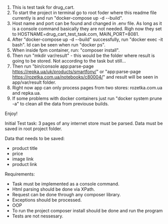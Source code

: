 1. This is test task for drug_cart.
2. To start the project in terminal go to root foder where this readme file currently is and run "docker-compose up -d --build".
3. Host name and port can be found and changed in .env file. As long as it is a console command basically they are not needed. Righ now they set to HOSTNAME=drug_cart_test_task.com, MAIN_PORT=8081.
4. After "docker-compose up -d --build" successfully, run "docker exec -it <id of fpm container> bash". Id can be seen when run "docker ps".
5. When inside fpm container, run: "composer install". 
6. Then run "mkdir var/result" - this would be the folder where result is going to be stored. Not according to the task but still...
7. Then run "bin/console app:parse-page https://repka.ua/uk/products/smartfony/" or "app:parse-page https://rozetka.com.ua/notebooks/c80004/" and result will be seen in app/var/result folder.
8. Right now app can only process pages from two stores: rozetka.com.ua and repka.ua. 
9. If some problems with docker containers just run "docker system prune -a" to clean all the data from previouse builds.

Enjoy!






Initial Test task:
3 pages of any internet store must be parsed. Data must be saved in root project folder.

Data that needs to be saved:
- product title
- price
- image link
- product link

Requirements: 
- Task must be implemented as a console command.
- Html parsing should be done via XPath.
- Request can be done through any composer library.
- Exceptions should be processed.
- OOP
- To run the project composer install should be done and run the program
- Tests are not nessesary.
